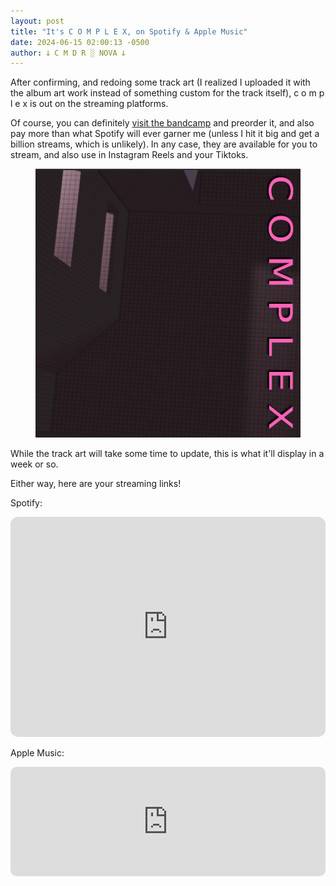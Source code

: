 ```yaml
---
layout: post
title: "It's C O M P L E X, on Spotify & Apple Music"
date: 2024-06-15 02:00:13 -0500
author: 𐕣 C M D R ░ NOVA 𐕣
---
```


<!-- wp:paragraph -->
<p>After confirming, and redoing some track art (I realized I uploaded it with the album art work instead of something custom for the track itself), c o m p l e x is out on the streaming platforms.</p>
<!-- /wp:paragraph -->

<!-- wp:paragraph -->
<p>Of course, you can definitely <a href="https://plexx.bandcamp.com" target="_blank" rel="noreferrer noopener">visit the bandcamp</a> and preorder it, and also pay more than what Spotify will ever garner me (unless I hit it big and get a billion streams, which is unlikely). In any case, they are available for you to stream, and also use in Instagram Reels and your Tiktoks.</p>
<!-- /wp:paragraph -->

<!-- wp:image {"id":2848,"sizeSlug":"full","linkDestination":"none","align":"center"} -->
<figure class="wp-block-image aligncenter size-full"><img src="/img/posts/plexx_release/Screenshot from 2024-06-14 21-56-53.png" alt="" class="wp-image-2848"/></figure>
<!-- /wp:image -->

<!-- wp:paragraph -->
<p>While the track art will take some time to update, this is what it'll display in a week or so.</p>
<!-- /wp:paragraph -->

<!-- wp:paragraph -->
<p>Either way, here are your streaming links!</p>
<!-- /wp:paragraph -->

<!-- wp:paragraph -->
<p>Spotify:</p>
<!-- /wp:paragraph -->

<!-- wp:html -->
<iframe style="border-radius:12px" src="https://open.spotify.com/embed/track/2HAJ0eVNueV8ccpyIUjsCn?utm_source=generator" width="100%" height="352" frameBorder="0" allowfullscreen="" allow="autoplay; clipboard-write; encrypted-media; fullscreen; picture-in-picture" loading="lazy"></iframe>
<!-- /wp:html -->

<!-- wp:paragraph -->
<p>Apple Music:</p>
<!-- /wp:paragraph -->

<!-- wp:html -->
<iframe allow="autoplay *; encrypted-media *; fullscreen *; clipboard-write" frameborder="0" height="175" style="width:100%;max-width:660px;overflow:hidden;border-radius:10px;" sandbox="allow-forms allow-popups allow-same-origin allow-scripts allow-storage-access-by-user-activation allow-top-navigation-by-user-activation" src="https://embed.music.apple.com/us/album/c-o-m-p-l-e-x/1751222634?i=1751222635"></iframe>
<!-- /wp:html -->
